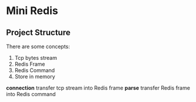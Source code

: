 # Mini Redis

## Project Structure

There are some concepts:
1. Tcp bytes stream
2. Redis Frame
3. Redis Command
4. Store in memory

**connection** transfer tcp stream into Redis frame
**parse** transfer Redis frame into Redis command